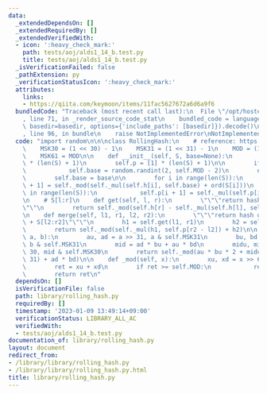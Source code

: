 ```yaml
---
data:
  _extendedDependsOn: []
  _extendedRequiredBy: []
  _extendedVerifiedWith:
  - icon: ':heavy_check_mark:'
    path: tests/aoj/alds1_14_b.test.py
    title: tests/aoj/alds1_14_b.test.py
  _isVerificationFailed: false
  _pathExtension: py
  _verificationStatusIcon: ':heavy_check_mark:'
  attributes:
    links:
    - https://qiita.com/keymoon/items/11fac5627672a6d6a9f6
  bundledCode: "Traceback (most recent call last):\n  File \"/opt/hostedtoolcache/PyPy/3.7.13/x64/site-packages/onlinejudge_verify/documentation/build.py\"\
    , line 71, in _render_source_code_stat\n    bundled_code = language.bundle(stat.path,\
    \ basedir=basedir, options={'include_paths': [basedir]}).decode()\n  File \"/opt/hostedtoolcache/PyPy/3.7.13/x64/site-packages/onlinejudge_verify/languages/python.py\"\
    , line 96, in bundle\n    raise NotImplementedError\nNotImplementedError\n"
  code: "import random\n\n\nclass RollingHash:\n    # reference: https://qiita.com/keymoon/items/11fac5627672a6d6a9f6\n\
    \    MSK30 = (1 << 30) - 1\n    MSK31 = (1 << 31) - 1\n    MOD = (1 << 61) - 1\n\
    \    MSK61 = MOD\n\n    def __init__(self, S, base=None):\n        self.h = [0]\
    \ * (len(S) + 1)\n        self.p = [1] * (len(S) + 1)\n\n        if base is None:\n\
    \            self.base = random.randint(2, self.MOD - 2)\n        else:\n    \
    \        self.base = base\n\n        for i in range(len(S)):\n            self.h[i\
    \ + 1] = self._mod(self._mul(self.h[i], self.base) + ord(S[i]))\n        for i\
    \ in range(len(S)):\n            self.p[i + 1] = self._mul(self.p[i], self.base)\n\
    \n    # S[l:r]\n    def get(self, l, r):\n        \"\"\"return hash of S[l:r]\"\
    \"\"\n        return self._mod(self.h[r] - self._mul(self.h[l], self.p[r - l]))\n\
    \n    def merge(self, l1, r1, l2, r2):\n        \"\"\"return hash of S[l1:r1]\
    \ + S[l2:r2]\"\"\"\n        h1 = self.get(l1, r1)\n        h2 = self.get(l2, r2)\n\
    \        return self._mod(self._mul(h1, self.p[r2 - l2]) + h2)\n\n    def _mul(self,\
    \ a, b):\n        au, ad = a >> 31, a & self.MSK31\n        bu, bd = b >> 31,\
    \ b & self.MSK31\n        mid = ad * bu + au * bd\n        midu, midd = mid >>\
    \ 30, mid & self.MSK30\n        return self._mod(au * bu * 2 + midu + (midd <<\
    \ 31) + ad * bd)\n\n    def _mod(self, x):\n        xu, xd = x >> 61, x & self.MSK61\n\
    \        ret = xu + xd\n        if ret >= self.MOD:\n            ret -= self.MOD\n\
    \        return ret\n"
  dependsOn: []
  isVerificationFile: false
  path: library/rolling_hash.py
  requiredBy: []
  timestamp: '2023-01-09 13:49:14+09:00'
  verificationStatus: LIBRARY_ALL_AC
  verifiedWith:
  - tests/aoj/alds1_14_b.test.py
documentation_of: library/rolling_hash.py
layout: document
redirect_from:
- /library/library/rolling_hash.py
- /library/library/rolling_hash.py.html
title: library/rolling_hash.py
---
```

